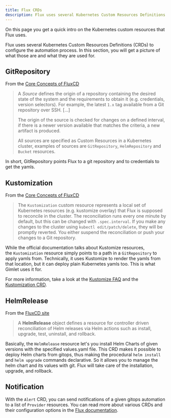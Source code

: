 ```yaml
---
title: Flux CRDs
description: Flux uses several Kubernetes Custom Resources Definitions (CRDs) to configure the automation process. In this section, you will get a picture of what those are and what they are used for.
---
```


On this page you get a quick intro on the Kubernetes custom resources that Flux uses.

Flux uses several Kubernetes Custom Resources Definitions (CRDs) to configure the automation process. In this section, you will get a picture of what those are and what they are used for.

## GitRepository
From the [Core Concepts of FluxCD](https://fluxcd.io/docs/concepts/)

> A _Source_ defines the origin of a repository containing the desired state of the system and the requirements to obtain it (e.g. credentials, version selectors). For example, the latest `1.x` tag available from a Git repository over SSH. [...]
> 
> The origin of the source is checked for changes on a defined interval, if there is a newer version available that matches the criteria, a new artifact is produced.
> 
> All sources are specified as Custom Resources in a Kubernetes cluster, examples of sources are `GitRepository`, `HelmRepository` and `Bucket` resources.

In short, GitRepository points Flux to a git repository and to credentials to get the yamls.

## Kustomization
From the [Core Concepts of FluxCD](https://fluxcd.io/docs/concepts/)

> The `Kustomization` custom resource represents a local set of Kubernetes resources (e.g. kustomize overlay) that Flux is supposed to reconcile in the cluster. The reconciliation runs every one minute by default, but this can be changed with `.spec.interval`. If you make any changes to the cluster using `kubectl edit/patch/delete`, they will be promptly reverted. You either suspend the reconciliation or push your changes to a Git repository.

While the official documentation talks about Kustomize resources, the `Kustomization` resource simply points to a path in a `GitRepository` to apply yamls from. Technically, it uses Kustomize to render the yamls from that location, but it can deploy plain Kubernetes yamls too. This is what Gimlet uses it for.

For more information, take a look at the [Kustomize FAQ](https://fluxcd.io/docs/faq/#kustomize-questions) and the [Kustomization CRD](https://fluxcd.io/docs/components/kustomize/kustomization/).

## HelmRelease
From the [FluxCD site](https://fluxcd.io/docs/components/helm/helmreleases/)

> A **HelmRelease** object defines a resource for controller driven reconciliation of Helm releases via Helm actions such as install, upgrade, test, uninstall, and rollback.

Basically, the `HelmRelease` resource let's you install Helm Charts of given versions with the specified values.yaml file. This CRD makes it possible to deploy Helm charts from gitops, thus making the procedural `helm install` and `helm upgrade` commands declarative. So it allows you to manage the helm chart and its values with git. Flux will take care of the installation, upgrade, and rollback.

## Notification
With the `Alert` CRD, you can send notifications of a given gitops automation to a list of `Provider` resources. You can read more about various CRDs and their configuration options in the [Flux documentation](https://fluxcd.io/docs/components/notification/).
